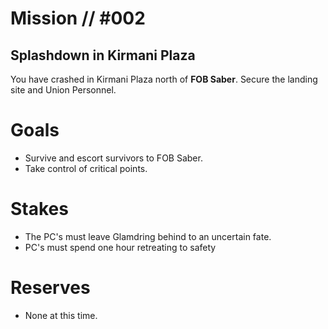 # Mission // #002
## Splashdown in Kirmani Plaza

You have crashed in Kirmani Plaza north of **FOB Saber**. Secure the landing site and Union Personnel.  

# Goals
- Survive and escort survivors to FOB Saber.
- Take control of critical points.

# Stakes
- The PC's must leave Glamdring behind to an uncertain fate.
- PC's must spend one hour retreating to safety

# Reserves
- None at this time.
